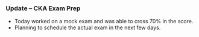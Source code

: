 
### Update – CKA Exam Prep

- Today worked on a mock exam and was able to cross 70% in the score. 
- Planning to schedule the actual exam in the next few days.
